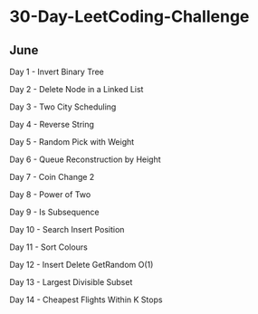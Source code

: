 # 30-Day-LeetCoding-Challenge

## June

Day 1 - Invert Binary Tree

Day 2 - Delete Node in a Linked List

Day 3 - Two City Scheduling

Day 4 - Reverse String

Day 5 - Random Pick with Weight

Day 6 - Queue Reconstruction by Height

Day 7 - Coin Change 2

Day 8 - Power of Two

Day 9 - Is Subsequence

Day 10 - Search Insert Position

Day 11 - Sort Colours

Day 12 - Insert Delete GetRandom O(1)

Day 13 - Largest Divisible Subset

Day 14 - Cheapest Flights Within K Stops
